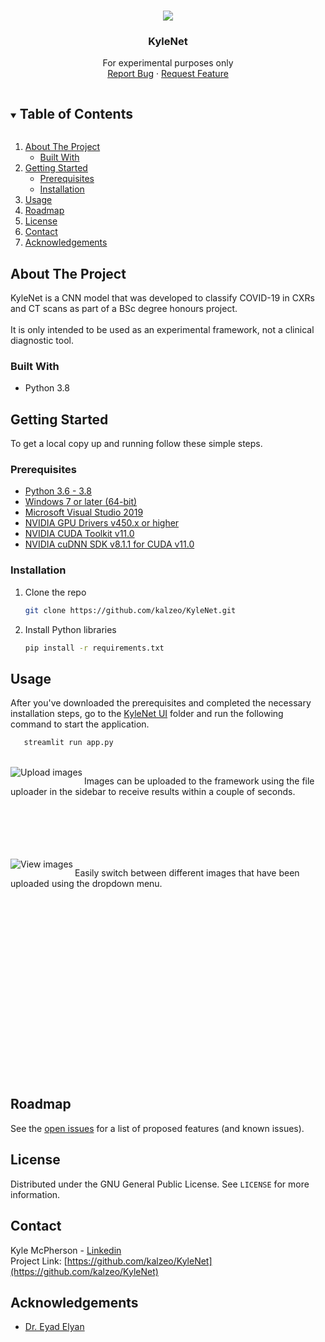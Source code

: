 <!-- PROJECT LOGO -->
<br />
<p align="center"> 
  <img src="https://user-images.githubusercontent.com/5749422/113945678-b50dcd00-97fe-11eb-8846-71f9c9758784.png">
  <h3 align="center">KyleNet</h3>
  <p align="center">
    For experimental purposes only
    <br />
    <a href="https://github.com/kalzeo/KyleNet/issues">Report Bug</a>
    ·
    <a href="https://github.com/kalzeo/KyleNet/issues">Request Feature</a>
  </p>
</p>



<!-- TABLE OF CONTENTS -->
<details open="open">
  <summary><h2 style="display: inline-block">Table of Contents</h2></summary>
  <ol>
    <li>
      <a href="#about-the-project">About The Project</a>
      <ul>
        <li><a href="#built-with">Built With</a></li>
      </ul>
    </li>
    <li>
      <a href="#getting-started">Getting Started</a>
      <ul>
        <li><a href="#prerequisites">Prerequisites</a></li>
        <li><a href="#installation">Installation</a></li>
      </ul>
    </li>
    <li><a href="#usage">Usage</a></li>
    <li><a href="#roadmap">Roadmap</a></li>
    <li><a href="#license">License</a></li>
    <li><a href="#contact">Contact</a></li>
    <li><a href="#acknowledgements">Acknowledgements</a></li>
  </ol>
</details>



<!-- ABOUT THE PROJECT -->
## About The Project
KyleNet is a CNN model that was developed to classify COVID-19 in CXRs and CT scans as part of a BSc degree honours project.
<br>
<br>
It is only intended to be used as an experimental framework, not a clinical diagnostic tool.

### Built With

* Python 3.8

<!-- GETTING STARTED -->
## Getting Started

To get a local copy up and running follow these simple steps.

### Prerequisites
* [Python 3.6 - 3.8](https://www.python.org/downloads/)
* [Windows 7 or later (64-bit)](https://www.microsoft.com/en-gb/software-download/)
* [Microsoft Visual Studio 2019](https://visualstudio.microsoft.com/downloads/)
* [NVIDIA GPU Drivers v450.x or higher](https://www.nvidia.com/Download/index.aspx)
* [NVIDIA CUDA Toolkit v11.0](https://developer.nvidia.com/cuda-11.0-update1-download-archive)
* [NVIDIA cuDNN SDK v8.1.1 for CUDA v11.0](https://developer.nvidia.com/rdp/cudnn-archive)

### Installation

1. Clone the repo
   ```sh
   git clone https://github.com/kalzeo/KyleNet.git
   ```
2. Install Python libraries
   ```sh
   pip install -r requirements.txt
   ```
   
<!-- USAGE EXAMPLES -->
## Usage
After you've downloaded the prerequisites and completed the necessary installation steps, go to the [KyleNet UI](https://github.com/kalzeo/KyleNet/tree/main/KyleNet%20UI) folder and run the following command to start the application.<br>
```sh
   streamlit run app.py
   ```
  <br>
  <img align="left" src="https://user-images.githubusercontent.com/5749422/113944563-a1f9fd80-97fc-11eb-86ee-70ca578f914d.png" alt="Upload images">
  <p>Images can be uploaded to the framework using the file uploader in the sidebar to receive results within a couple of seconds.</p>
  <br><br><br><br><br>
  <img align="left" src="https://user-images.githubusercontent.com/5749422/113945145-a2df5f00-97fd-11eb-92e2-2da0beea3e77.png" alt="View images">
  <p>Easily switch between different images that have been uploaded using the dropdown menu.</p>
  <br><br><br><br><br><br><br><br><br><br><br><br><br><br><br><br><br>

<!-- ROADMAP -->
## Roadmap

See the [open issues](https://github.com/kalzeo/KyleNet/issues) for a list of proposed features (and known issues).

<!-- LICENSE -->
## License
Distributed under the GNU General Public License. See `LICENSE` for more information.

<!-- CONTACT -->
## Contact
Kyle McPherson - [Linkedin](https://www.linkedin.com/in/kyle-mcpherson-488b99182/)<br>
Project Link: [https://github.com/kalzeo/KyleNet](https://github.com/kalzeo/KyleNet)


<!-- ACKNOWLEDGEMENTS -->
## Acknowledgements
* [Dr. Eyad Elyan](https://orcid.org/0000-0002-8342-9026)
